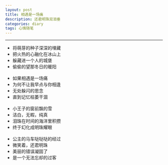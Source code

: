 ```yaml
---
layout: post
title: 相遇是一场痛
description: 还君明珠双泪垂
categories: diary
tags: 心情随笔
---
```

<hr>

+ 将萌芽的种子深深的埋藏
+ 把火热的心融化在冰山上
+ 躲藏进一个人的城堡
+ 偷偷的望那冬日的暖阳
<br><br>
+ 如果相遇是一场痛
+ 为何不让我早点与你相逢
+ 无处躲闪的思念
+ 直到记忆枯萎干涸
<br><br>
+ 小王子的窗前飘的雪
+ 洁白，无暇，纯真
+ 泪珠在时间的海洋里积攒
+ 终于幻化成明珠耀眼
<br><br>
+ 公主的马车哒哒哒的经过
+ 微笑着，还君明珠
+ 美丽的错误凝固了
+ 是一个无法忘却的过客